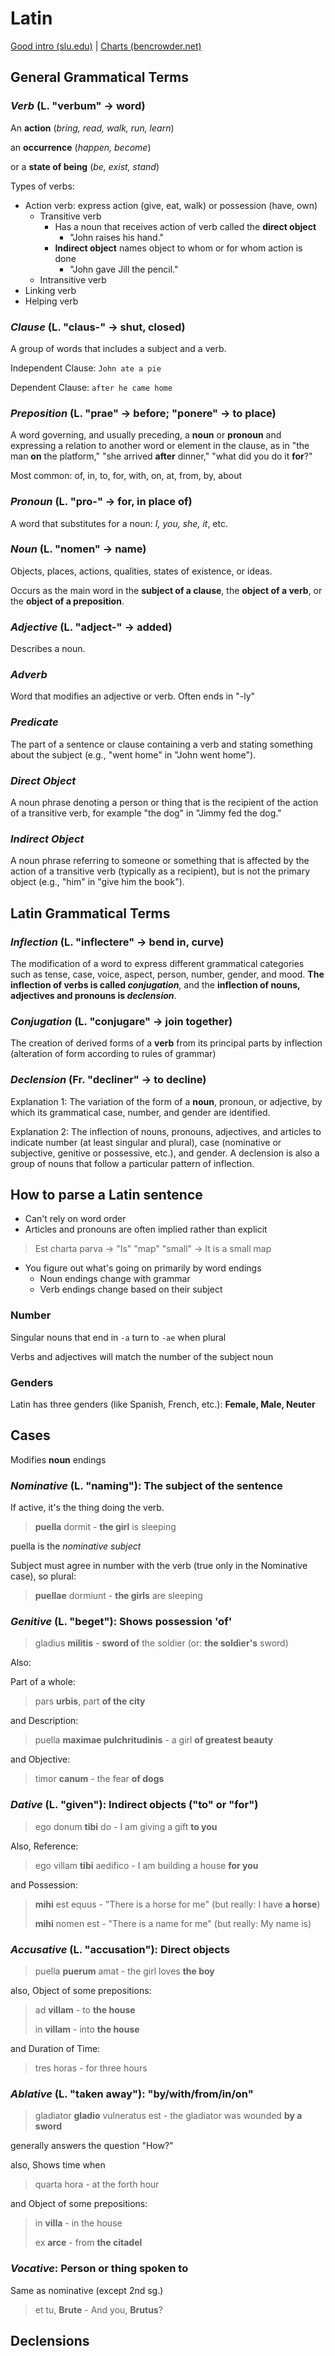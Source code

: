 # Latin

[Good intro (slu.edu)](http://www.slu.edu/colleges/AS/languages/classical/latin/tchmat/grammar/g-caseid.html) | [Charts (bencrowder.net)](http://bencrowder.net/design/latin/)

## General Grammatical Terms

### _Verb_ (L. "verbum" → word)
An **action** (*bring, read, walk, run, learn*)

an **occurrence** (*happen, become*)

or a **state of being** (*be, exist, stand*)

Types of verbs:

* Action verb: express	action	(give,	eat, walk) or possession (have, own)
	* Transitive verb
		* Has a noun that receives action of verb called the **direct object**
			* "John raises his hand." 
		* **Indirect object** names object to whom or for whom action is done
			* "John gave Jill the pencil."
	* Intransitive verb
* Linking verb
* Helping verb


### _Clause_ (L. "claus-" → shut, closed)
A group of words that includes a subject and a verb.

Independent Clause: `John ate a pie`
	
Dependent Clause: `after he came home`

### _Preposition_ (L. "prae" → before; "ponere" → to place)
A word governing, and usually preceding, a **noun** or **pronoun** and expressing a relation to another word or element in the clause, as in "the man **on** the platform," "she arrived **after** dinner," "what did you do it **for**?"

Most common: of, in, to, for, with, on, at, from, by, about	
### _Pronoun_ (L. "pro-" → for, in place of)
A word that substitutes for a noun: *I, you, she, it*, etc.

### _Noun_ (L. "nomen" → name)
Objects, places, actions, qualities, states of existence, or ideas.

Occurs as the main word in the **subject of a clause**, the **object of a verb**, or the **object of a preposition**.

### _Adjective_ (L. "adject-" → added)
Describes a noun.

### _Adverb_
Word that modifies an adjective or verb.  Often ends in "-ly"

### _Predicate_
The part of a sentence or clause containing a verb and stating something about the subject (e.g., "went home" in "John went home").

### _Direct Object_
A noun phrase denoting a person or thing that is the recipient of the action of a transitive verb, for example "the dog" in "Jimmy fed the dog."

### _Indirect Object_
A noun phrase referring to someone or something that is affected by the action of a transitive verb (typically as a recipient), but is not the primary object (e.g., "him" in "give him the book").

## Latin Grammatical Terms

### _Inflection_ (L. "inflectere" → bend in, curve)
The modification of a word to express different grammatical categories such as tense, case, voice, aspect, person, number, gender, and mood. **The inflection of verbs is called _conjugation_**, and the **inflection of nouns, adjectives and pronouns is _declension_**.

### _Conjugation_ (L. "conjugare" → join together)
The creation of derived forms of a **verb** from its principal parts by inflection (alteration of form according to rules of grammar)

### _Declension_ (Fr. "decliner" → to decline)
Explanation 1: The variation of the form of a **noun**, pronoun, or adjective, by which its grammatical case, number, and gender are identified.

Explanation 2: The inflection of nouns, pronouns, adjectives, and articles to indicate number (at least singular and plural), case (nominative or subjective, genitive or possessive, etc.), and gender. A declension is also a group of nouns that follow a particular pattern of inflection.

## How to parse a Latin sentence

* Can't rely on word order
* Articles and pronouns are often implied rather than explicit

> Est charta parva → "Is" "map" "small" → It is a small map

* You figure out what's going on primarily by word endings
	* Noun endings change with grammar
	* Verb endings change based on their subject


### Number

Singular nouns that end in `-a` turn to `-ae` when plural

Verbs and adjectives will match the number of the subject noun

### Genders

Latin has three genders (like Spanish, French, etc.): **Female, Male, Neuter**

## Cases

Modifies **noun** endings

### _Nominative_ (L. "naming"): The subject of the sentence

If active, it's the thing doing the verb.

> **puella** dormit - **the girl** is sleeping
	
puella is the *nominative subject*

Subject must agree in number with the verb (true only in the Nominative case), so plural:

> **puellae** dormiunt - **the girls** are sleeping

### _Genitive_ (L. "beget"): Shows possession 'of'

> gladius **militis** - **sword of** the soldier (or: **the soldier's** sword)

Also:

Part of a whole:

> pars **urbis**, part **of the city**

and Description:

> puella **maximae pulchritudinis** - a girl **of greatest beauty**

and Objective:

> timor **canum** - the fear **of dogs**

### _Dative_ (L. "given"): Indirect objects ("to" or "for")

> ego donum **tibi** do - I am giving a gift **to you**

Also, Reference:

> ego villam **tibi** aedifico - I am building a house **for you**

and Possession:

> **mihi** est equus - "There is a horse for me" (but really: I have **a horse**)
> 
> **mihi** nomen est - "There is a name for me" (but really: My name is)

### _Accusative_ (L. "accusation"): Direct objects

> puella **puerum** amat - the girl loves **the boy**
 
also, Object of some prepositions:

> ad **villam** - to **the house**
> 
> in **villam** - into **the house**

and Duration of Time:

> tres horas - for three hours

### _Ablative_ (L. "taken away"): "by/with/from/in/on"

> gladiator **gladio** vulneratus est - the gladiator was wounded **by a sword**

generally answers the question "How?"

also, Shows time when

> quarta hora - at the forth hour

and Object of some prepositions:

> in **villa** - in the house
> 
> ex **arce** - from **the citadel**

### _Vocative_: Person or thing spoken to

Same as nominative (except 2nd sg.)

> et tu, **Brute** - And you, **Brutus**?

## Declensions

